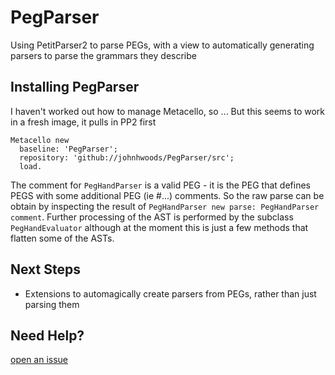# PegParser

Using PetitParser2 to parse PEGs, with a view to automatically
generating parsers to parse the grammars they describe


## Installing PegParser
I haven't worked out how to manage Metacello, so ...
But this seems to work in a fresh image, it pulls in PP2 first

```Smalltalk
Metacello new
  baseline: 'PegParser';
  repository: 'github://johnhwoods/PegParser/src';
  load.
 ```

The comment for `PegHandParser` is a valid PEG - it is the PEG that
defines PEGS with some additional PEG (ie #...) comments.  So the raw
parse can be obtain by inspecting the result of `PegHandParser new
parse: PegHandParser comment`.  Further processing of the AST is
performed by the subclass `PegHandEvaluator` although at the moment
this is just a few methods that flatten some of the ASTs.

## Next Steps

- Extensions to automagically create parsers from PEGs, rather than
  just parsing them

## Need Help?
[open an issue](https://github.com/johnhwoods/PegParser/issues)
